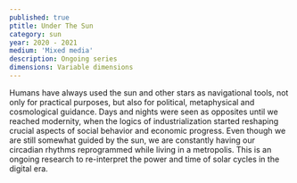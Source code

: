 ```yaml
---
published: true
ptitle: Under The Sun
category: sun
year: 2020 - 2021
medium: 'Mixed media'
description: Ongoing series
dimensions: Variable dimensions
---
```

Humans have always used the sun and other stars as navigational tools, not only for practical purposes, but also for political, metaphysical and cosmological guidance. Days and nights were seen as opposites until we reached modernity, when the logics of industrialization started reshaping crucial aspects of social behavior and economic progress. Even though we are still somewhat guided by the sun, we are constantly having our circadian rhythms reprogrammed while living in a metropolis. This is an ongoing research to re-interpret the power and time of solar cycles in the digital era.
